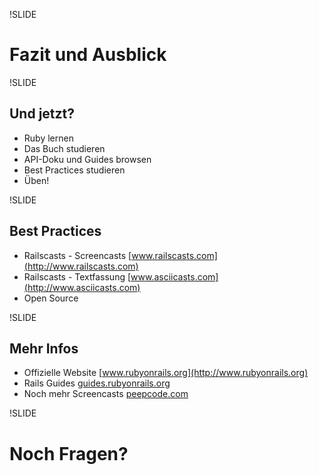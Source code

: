 !SLIDE

# Fazit und Ausblick

!SLIDE

## Und jetzt?

-   Ruby lernen
-   Das Buch studieren
-   API-Doku und Guides browsen
-   Best Practices studieren
-   Üben!

!SLIDE

## Best Practices

-   Railscasts - Screencasts
    [www.railscasts.com](http://www.railscasts.com)
-   Railscasts - Textfassung
    [www.asciicasts.com](http://www.asciicasts.com)
-   Open Source

!SLIDE

## Mehr Infos

-   Offizielle Website [www.rubyonrails.org](http://www.rubyonrails.org)
-   Rails Guides [guides.rubyonrails.org](http://guides.rubyonrails.org)
-   Noch mehr Screencasts [peepcode.com](http://peepcode.com)

!SLIDE

# Noch Fragen?
